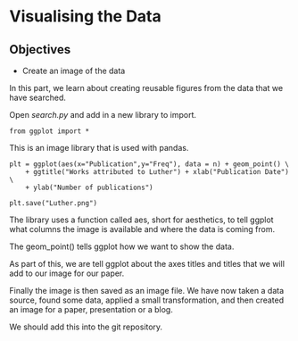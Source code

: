 Visualising the Data
====================


## Objectives

*  Create an image of the data

In this part, we learn about creating reusable figures from the data that we have searched. 

Open *search.py* and add in a new library to import. 

```
from ggplot import *
```
This is an image library that is used with pandas.

````
plt = ggplot(aes(x="Publication",y="Freq"), data = n) + geom_point() \
    + ggtitle("Works attributed to Luther") + xlab("Publication Date") \
    + ylab("Number of publications")

plt.save("Luther.png")
````

The library uses a function called aes, short for aesthetics, to tell ggplot what columns the image is available and where the data is coming from.

The geom_point() tells ggplot how we want to show the data. 

As part of this, we are tell ggplot about the axes titles and titles that we will add to our image for our paper. 


Finally the image is then saved as an image file. We have now taken a data source, found some data, applied a small transformation, and then created an image for a paper, presentation or a blog.  

We should add this into the git repository.  
